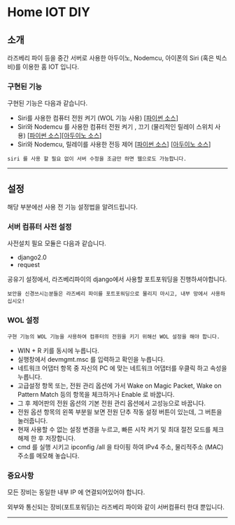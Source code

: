 # Home IOT DIY

## 소개

라즈베리 파이 등을 중간 서버로 사용한 아두이노, Nodemcu, 아이폰의 Siri (혹은 빅스비)를 이용한 홈 IOT 입니다.

### 구현된 기능

구현된 기능은 다음과 같습니다.

- Siri를 사용한 컴퓨터 전원 켜기 (WOL 기능 사용) [[파이썬 소스](https://github.com/wookoo/SimpleHomeIOT/blob/master/RestServer/app/views.py#L15)]
- Siri와 Nodemcu 를 사용한 컴퓨터 전원 켜기 , 끄기 (물리적인 릴레이 스위치 사용) [[파이썬 소스](https://github.com/wookoo/SimpleHomeIOT/blob/master/RestServer/app/views.py#L48)][[아두이노 소스]("https://github.com/wookoo/SimpleHomeIOT/blob/master/DeviceSource/ComputerTrigger/ComputerTrigger.ino")]
- Siri와 Nodemcu, 릴레이를 사용한 전등 제어 [[파이썬 소스](https://github.com/wookoo/SimpleHomeIOT/blob/master/RestServer/app/views.py#L67)] [[아두이노 소스](https://github.com/wookoo/SimpleHomeIOT/blob/master/DeviceSource/LightSwitch/LightSwitch.ino)]

~~~
siri 를 사용 할 필요 없이 서버 수정을 조금만 하면 웹으로도 가능합니다.
~~~

<hr>


## 설정

해당 부분에선 사용 전 기능 설정법을 알려드립니다.

### 서버 컴퓨터 사전 설정

사전설치 필요 모듈은 다음과 같습니다.

- django2.0
- request

공유기 설정에서, 라즈베리파이의 django에서 사용할 포트포워딩을 진행하셔야합니다.
~~~
보안을 신경쓰시는분들은 라즈베리 파이를 포트포워딩으로 물리지 마시고, 내부 망에서 사용하십시오!
~~~


### WOL 설정
~~~
구현 기능의 WOL 기능을 사용하여 컴퓨터의 전원을 키기 위해선 WOL 설정을 해야 합니다.
~~~

- WIN + R 키를 동시에 누릅니다.
- 실행창에서 devmgmt.msc 를 입력하고 확인을 누릅니다.
- 네트워크 어댑터 항목 중 자신의 PC 에 맞는 네트워크 어댑터를 우클릭 하고 속성을 누릅니다.
- 고급설정 항목 또는, 전원 관리 옵션에 가서 Wake on Magic Packet, Wake on Pattern Match 등의 항목을 체크하거나 Enable 로 바꿉니다.
- 그 후 제어판의 전원 옵션의 기본 전원 관리 옵션에서 고성능으로 바꿉니다.
- 전원 옵션 항목의 왼쪽 부분읠 보면 전원 단추 작동 설정 버튼이 있는데, 그 버튼을 눌러줍니다.
- 현재 사용할 수 없는 설정 변경을 누르고, 빠른 시작 켜기 및 최대 절전 모드를 체크 해제 한 후 저장합니다.
- cmd 를 실행 시키고 ipconfig /all  을 타이핑 하여 IPv4 주소, 물리적주소 (MAC) 주소를 메모해 놓습니다.

### 중요사항

모든 장비는 동일한 내부 IP 에 연결되어있어야 합니다.

외부와 통신되는 장비(포트포워딩)는 라즈베리 파이와 같이 서버컴퓨터 한대 뿐입니다.

<hr>
